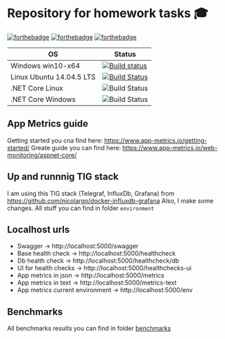 # Repository for homework tasks :mortar_board:

[![forthebadge](https://forthebadge.com/images/badges/made-with-c-sharp.svg)](https://forthebadge.com)
[![forthebadge](https://forthebadge.com/images/badges/makes-people-smile.svg)](https://forthebadge.com)
[![forthebadge](https://forthebadge.com/images/badges/built-by-developers.svg)](https://forthebadge.com)

| OS                        | Status                                                                                                                                                 |
| ------------------------- | ------------------------------------------------------------------------------------------------------------------------------------------------------ |
| Windows win10-x64         | [![Build status](https://ci.appveyor.com/api/projects/status/q35imesu50g2flpg?svg=true)](https://ci.appveyor.com/project/Greenwood/metrics-dotnet-samples) |
| Linux Ubuntu 14.04.5 LTS  | [![Build Status](https://api.travis-ci.org/DarkSideMoon/homework-dotnet-tasks.svg?branch=master)](https://api.travis-ci.org/DarkSideMoon/homework-dotnet-tasks) |
| .NET Core Linux           | ![Build Status](https://github.com/DarkSideMoon/metrics-dotnet-samples/actions/workflows/dotnet-core-linux.yml/badge.svg) |
| .NET Core Windows         | ![Build Status](https://github.com/DarkSideMoon/metrics-dotnet-samples/actions/workflows/dotnet-core-windows.yml/badge.svg) |

## App Metrics guide
Getting started you cna find here: https://www.app-metrics.io/getting-started/
Greate guide you can find here: https://www.app-metrics.io/web-monitoring/aspnet-core/

## Up and runnnig TIG stack
I am using this TIG stack (Telegraf, InfluxDb, Grafana) from https://github.com/nicolargo/docker-influxdb-grafana
Also, I make some changes. 
All stuff you can find in folder `environment`

## Localhost urls 
 - Swagger -> http://localhost:5000/swagger
 - Base health check -> http://localhost:5000/healthcheck
 - Db health check -> http://localhost:5000/healthcheck/db
 - UI for health checks -> http://localhost:5000/healthchecks-ui
 - App metrics in json -> http://localhost:5000/metrics
 - App metrics in text -> http://localhost:5000/metrics-text
 - App metrics current environment -> http://localhost:5000/env

## Benchmarks
All benchmarks results you can find in folder [benchmarks](https://github.com/DarkSideMoon/metrics-dotnet-samples/tree/master/benchmarks)